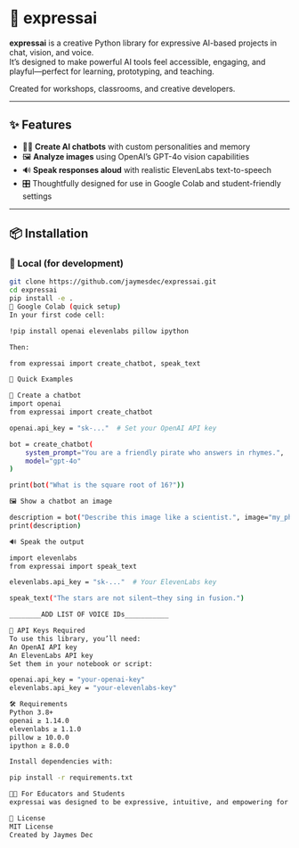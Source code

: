 # 🧠 expressai

**expressai** is a creative Python library for expressive AI-based projects in chat, vision, and voice.  
It’s designed to make powerful AI tools feel accessible, engaging, and playful—perfect for learning, prototyping, and teaching.

Created for workshops, classrooms, and creative developers.

---

## ✨ Features

- 🧑‍🏫 **Create AI chatbots** with custom personalities and memory
- 🖼️ **Analyze images** using OpenAI’s GPT-4o vision capabilities
- 🔊 **Speak responses aloud** with realistic ElevenLabs text-to-speech
- 🎛️ Thoughtfully designed for use in Google Colab and student-friendly settings

---

## 📦 Installation

### 📍 Local (for development)

```bash
git clone https://github.com/jaymesdec/expressai.git
cd expressai
pip install -e .
📍 Google Colab (quick setup)
In your first code cell:

!pip install openai elevenlabs pillow ipython

Then:

from expressai import create_chatbot, speak_text

🧪 Quick Examples

🤖 Create a chatbot
import openai
from expressai import create_chatbot

openai.api_key = "sk-..."  # Set your OpenAI API key

bot = create_chatbot(
    system_prompt="You are a friendly pirate who answers in rhymes.",
    model="gpt-4o"
)

print(bot("What is the square root of 16?"))

🖼️ Show a chatbot an image

description = bot("Describe this image like a scientist.", image="my_photo.jpg")
print(description)

🔊 Speak the output

import elevenlabs
from expressai import speak_text

elevenlabs.api_key = "sk-..."  # Your ElevenLabs key

speak_text("The stars are not silent—they sing in fusion.")

________ADD LIST OF VOICE IDs___________

🔐 API Keys Required
To use this library, you’ll need:
An OpenAI API key
An ElevenLabs API key
Set them in your notebook or script:

openai.api_key = "your-openai-key"
elevenlabs.api_key = "your-elevenlabs-key"

🛠️ Requirements
Python 3.8+
openai ≥ 1.14.0
elevenlabs ≥ 1.1.0
pillow ≥ 10.0.0
ipython ≥ 8.0.0

Install dependencies with:

pip install -r requirements.txt

🧑‍🎓 For Educators and Students
expressai was designed to be expressive, intuitive, and empowering for learners. 

🪪 License
MIT License
Created by Jaymes Dec

